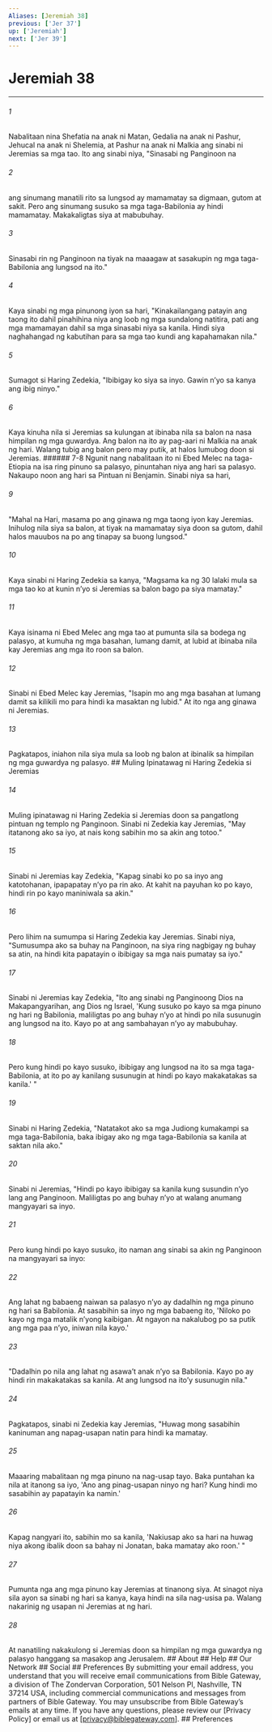 ```yaml
---
Aliases: [Jeremiah 38]
previous: ['Jer 37']
up: ['Jeremiah']
next: ['Jer 39']
---
```

# Jeremiah 38

***






















###### 1 










Nabalitaan nina Shefatia na anak ni Matan, Gedalia na anak ni Pashur, Jehucal na anak ni Shelemia, at Pashur na anak ni Malkia ang sinabi ni Jeremias sa mga tao. Ito ang sinabi niya, "Sinasabi ng Panginoon na 





















###### 2 










ang sinumang manatili rito sa lungsod ay mamamatay sa digmaan, gutom at sakit. Pero ang sinumang susuko sa mga taga-Babilonia ay hindi mamamatay. Makakaligtas siya at mabubuhay. 





















###### 3 










Sinasabi rin ng Panginoon na tiyak na maaagaw at sasakupin ng mga taga-Babilonia ang lungsod na ito." 





















###### 4 










Kaya sinabi ng mga pinunong iyon sa hari, "Kinakailangang patayin ang taong ito dahil pinahihina niya ang loob ng mga sundalong natitira, pati ang mga mamamayan dahil sa mga sinasabi niya sa kanila. Hindi siya naghahangad ng kabutihan para sa mga tao kundi ang kapahamakan nila." 





















###### 5 










Sumagot si Haring Zedekia, "Ibibigay ko siya sa inyo. Gawin nʼyo sa kanya ang ibig ninyo." 





















###### 6 










Kaya kinuha nila si Jeremias sa kulungan at ibinaba nila sa balon na nasa himpilan ng mga guwardya. Ang balon na ito ay pag-aari ni Malkia na anak ng hari. Walang tubig ang balon pero may putik, at halos lumubog doon si Jeremias. ###### 7-8 Ngunit nang nabalitaan ito ni Ebed Melec na taga-Etiopia na isa ring pinuno sa palasyo, pinuntahan niya ang hari sa palasyo. Nakaupo noon ang hari sa Pintuan ni Benjamin. Sinabi niya sa hari, 





















###### 9 










"Mahal na Hari, masama po ang ginawa ng mga taong iyon kay Jeremias. Inihulog nila siya sa balon, at tiyak na mamamatay siya doon sa gutom, dahil halos mauubos na po ang tinapay sa buong lungsod." 





















###### 10 










Kaya sinabi ni Haring Zedekia sa kanya, "Magsama ka ng 30 lalaki mula sa mga tao ko at kunin nʼyo si Jeremias sa balon bago pa siya mamatay." 





















###### 11 










Kaya isinama ni Ebed Melec ang mga tao at pumunta sila sa bodega ng palasyo, at kumuha ng mga basahan, lumang damit, at lubid at ibinaba nila kay Jeremias ang mga ito roon sa balon. 





















###### 12 










Sinabi ni Ebed Melec kay Jeremias, "Isapin mo ang mga basahan at lumang damit sa kilikili mo para hindi ka masaktan ng lubid." At ito nga ang ginawa ni Jeremias. 





















###### 13 










Pagkatapos, iniahon nila siya mula sa loob ng balon at ibinalik sa himpilan ng mga guwardya ng palasyo. ## Muling Ipinatawag ni Haring Zedekia si Jeremias 





















###### 14 










Muling ipinatawag ni Haring Zedekia si Jeremias doon sa pangatlong pintuan ng templo ng Panginoon. Sinabi ni Zedekia kay Jeremias, "May itatanong ako sa iyo, at nais kong sabihin mo sa akin ang totoo." 





















###### 15 










Sinabi ni Jeremias kay Zedekia, "Kapag sinabi ko po sa inyo ang katotohanan, ipapapatay nʼyo pa rin ako. At kahit na payuhan ko po kayo, hindi rin po kayo maniniwala sa akin." 





















###### 16 










Pero lihim na sumumpa si Haring Zedekia kay Jeremias. Sinabi niya, "Sumusumpa ako sa buhay na Panginoon, na siya ring nagbigay ng buhay sa atin, na hindi kita papatayin o ibibigay sa mga nais pumatay sa iyo." 





















###### 17 










Sinabi ni Jeremias kay Zedekia, "Ito ang sinabi ng Panginoong Dios na Makapangyarihan, ang Dios ng Israel, 'Kung susuko po kayo sa mga pinuno ng hari ng Babilonia, maliligtas po ang buhay nʼyo at hindi po nila susunugin ang lungsod na ito. Kayo po at ang sambahayan nʼyo ay mabubuhay. 





















###### 18 










Pero kung hindi po kayo susuko, ibibigay ang lungsod na ito sa mga taga-Babilonia, at ito po ay kanilang susunugin at hindi po kayo makakatakas sa kanila.' " 





















###### 19 










Sinabi ni Haring Zedekia, "Natatakot ako sa mga Judiong kumakampi sa mga taga-Babilonia, baka ibigay ako ng mga taga-Babilonia sa kanila at saktan nila ako." 





















###### 20 










Sinabi ni Jeremias, "Hindi po kayo ibibigay sa kanila kung susundin nʼyo lang ang Panginoon. Maliligtas po ang buhay nʼyo at walang anumang mangyayari sa inyo. 





















###### 21 










Pero kung hindi po kayo susuko, ito naman ang sinabi sa akin ng Panginoon na mangyayari sa inyo: 





















###### 22 










Ang lahat ng babaeng naiwan sa palasyo nʼyo ay dadalhin ng mga pinuno ng hari sa Babilonia. At sasabihin sa inyo ng mga babaeng ito, 'Niloko po kayo ng mga matalik nʼyong kaibigan. At ngayon na nakalubog po sa putik ang mga paa nʼyo, iniwan nila kayo.' 





















###### 23 










"Dadalhin po nila ang lahat ng asawaʼt anak nʼyo sa Babilonia. Kayo po ay hindi rin makakatakas sa kanila. At ang lungsod na itoʼy susunugin nila." 





















###### 24 










Pagkatapos, sinabi ni Zedekia kay Jeremias, "Huwag mong sasabihin kaninuman ang napag-usapan natin para hindi ka mamatay. 





















###### 25 










Maaaring mabalitaan ng mga pinuno na nag-usap tayo. Baka puntahan ka nila at itanong sa iyo, 'Ano ang pinag-usapan ninyo ng hari? Kung hindi mo sasabihin ay papatayin ka namin.' 





















###### 26 










Kapag nangyari ito, sabihin mo sa kanila, 'Nakiusap ako sa hari na huwag niya akong ibalik doon sa bahay ni Jonatan, baka mamatay ako roon.' " 





















###### 27 










Pumunta nga ang mga pinuno kay Jeremias at tinanong siya. At sinagot niya sila ayon sa sinabi ng hari sa kanya, kaya hindi na sila nag-usisa pa. Walang nakarinig ng usapan ni Jeremias at ng hari. 





















###### 28 










At nanatiling nakakulong si Jeremias doon sa himpilan ng mga guwardya ng palasyo hanggang sa masakop ang Jerusalem. ## About ## Help ## Our Network ## Social ## Preferences By submitting your email address, you understand that you will receive email communications from Bible Gateway, a division of The Zondervan Corporation, 501 Nelson Pl, Nashville, TN 37214 USA, including commercial communications and messages from partners of Bible Gateway. You may unsubscribe from Bible Gateway&rsquo;s emails at any time. If you have any questions, please review our [Privacy Policy] or email us at [privacy@biblegateway.com]. ## Preferences
